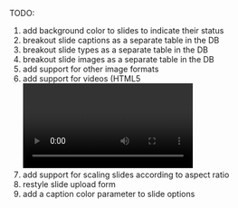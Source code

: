 TODO:
1. add background color to slides to indicate their status
2. breakout slide captions as a separate table in the DB
3. breakout slide types as a separate table in the DB
4. breakout slide images as a separate table in the DB
5. add support for other image formats
6. add support for videos (HTML5 <video> tag)
7. add support for scaling slides according to aspect ratio
8. restyle slide upload form
9. add a caption color parameter to slide options